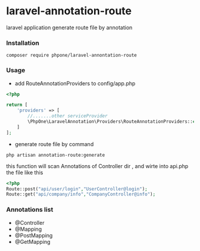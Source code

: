 # laravel-annotation-route
laravel application generate route file by annotation

### Installation
```
composer require phpone/laravel-annontation-route
```

### Usage

- add RouteAnnotationProviders to config/app.php
```php
<?php

return [
    'providers' => [
        //.......other serviceProvider
        \PhpOne\LaravelAnnotation\Providers\RouteAnnotationProviders::class,                  
    ]
];

```
- generate route file by command
```shell
php artisan annotation-route:generate
```



this function will scan Annotations of  Controller dir , and wirte into api.php
the file like this 
```php
<?php
Route::post("api/user/login","UserController@login");
Route::get("api/company/info","CompanyController@info");


```

### Annotations list
- @Controller
- @Mapping
- @PostMapping
- @GetMapping



